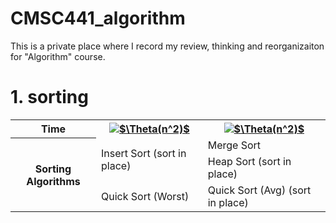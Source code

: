 
# CMSC441_algorithm

This is a private place where I record my review, thinking and reorganizaiton for "Algorithm" course. 

# 1. sorting


<table>
<tr>
    <th>Time</th>
    <th><a href="https://www.codecogs.com/eqnedit.php?latex=$$\Theta(n^2)$$" target="_blank"><img src="https://latex.codecogs.com/gif.latex?$\Theta(n^2)$" title="$\Theta(n^2)$" /></a> </th>
    <th><a href="https://www.codecogs.com/eqnedit.php?latex=$$\Theta(n^2)$$" target="_blank"><img src="https://latex.codecogs.com/gif.latex?$\Theta(nlogn)$" title="$\Theta(n^2)$" /></a></th>
</tr>

<tr>
    <th rowspan = "3">Sorting Algorithms</th>
    <td rowspan = "2">Insert Sort (sort in place)</td>
    <td>Merge Sort</td>
</tr>

<tr>
    <td>Heap Sort (sort in place)</td>
</tr>

<tr>
    <td>Quick Sort (Worst)</td>
    <td>Quick Sort (Avg) (sort in place)</td>
</tr>

</table>